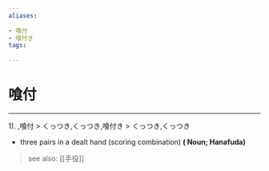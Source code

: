 ```yaml
---
aliases:
    
- 喰付
- 喰付き
tags:
    
---
```


# 喰付
---
1).
,喰付 > くっつき,くっつき,喰付き > くっつき,くっつき

- three pairs in a dealt hand (scoring combination)
**( Noun; Hanafuda)**
> see also:  [[手役]]
            